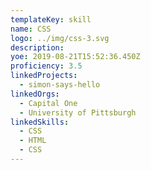 ```yaml
---
templateKey: skill
name: CSS
logo: ../img/css-3.svg
description: 
yoe: 2019-08-21T15:52:36.450Z
proficiency: 3.5
linkedProjects:
  - simon-says-hello
linkedOrgs:
  - Capital One
  - University of Pittsburgh
linkedSkills:
  - CSS
  - HTML
  - CSS
---
```

